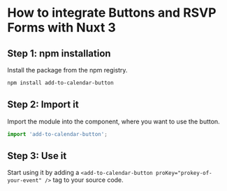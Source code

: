 
# How to integrate Buttons and RSVP Forms with Nuxt 3

## Step 1: npm installation

Install the package from the npm registry.

```bash
npm install add-to-calendar-button
```

## Step 2: Import it

Import the module into the component, where you want to use the button.

```javascript
import 'add-to-calendar-button';
```

## Step 3: Use it

Start using it by adding a `<add-to-calendar-button proKey="prokey-of-your-event" />` tag to your source code.
